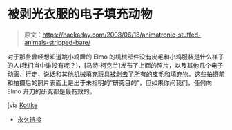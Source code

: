 # 被剥光衣服的电子填充动物

> 原文：<https://hackaday.com/2008/06/18/animatronic-stuffed-animals-stripped-bare/>

对于那些曾经想知道跳小鸡舞的 Elmo 的机械部件没有皮毛和小鸡服装是什么样子的人(我们当中谁没有呢？)，[马特·柯克兰]发布了上面的照片，以及其他几个电子动画，行走，说话和其他[机械填充玩具被剥去了所有的皮毛和填充物](http://s3.amazonaws.com/s3.mattkirkland.com/ursum.html)。这些拍摄前和拍摄后的照片表面上是出于未指明的“研究目的”，但如果你问我们，任何向 Elmo 开刀的研究都是最有效的。

[via [Kottke](http://www.kottke.org/remainder/08/06/15878.html)

*   [永久链接](http://s3.amazonaws.com/s3.mattkirkland.com/ursum.html)